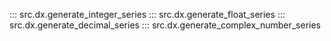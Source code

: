 ::: src.dx.generate_integer_series
::: src.dx.generate_float_series
::: src.dx.generate_decimal_series
::: src.dx.generate_complex_number_series